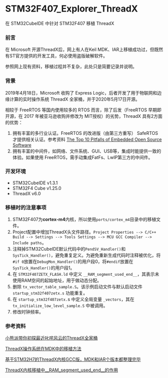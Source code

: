 # STM32F407_Explorer_ThreadX
在 STM32CubeIDE 中针对 STM32F407 移植 ThreadX

### 前言

在 Microsoft 开源ThreadX后，网上有人在Keil MDK、IAR上移植成功过，但既然有ST官方提供的开发工具，何必使用盗版破解软件。

参照网上现有资料，移植过程并不复杂，此处只是简要记录并说明。



### 背景

2019年4月18日，Microsoft 收购了 Express Logic，后者开发了用于物联网和边缘计算的实时操作系统 ThreadX 全家桶，并于2020年5月17日开源。

相较于 FreeRTOS 等国内使用较多的 RTOS 而言，除了后发（FreeRTOS 早期即开源，在 2017 年被亚马逊收购并修改为 MIT授权）的劣势，ThreadX 具有2方面的优势：

1. 拥有丰富的多行业认证。FreeRTOS 的改进版（由第三方重写） SafeRTOS 才提供相关认证。参考资料 [The Top 10 Pitfalls of Embedded Open Source Software](https://rtos.com/wp-content/uploads/2018/01/EL_Pitfalls_of_Open_Source_Software.pdf)
2. 拥有丰富的中间件，如网络、文件系统、GUI、USB等，集成时能提供一致的体验。如果使用 FreeRTOS，需手动集成FatFs、LwIP第三方的中间件。



### 开发环境

* STM32CubeIDE v1.3.1
* STM32F4 Cube v1.25.0
* ThreadX v6.0



### 移植时的注意事项

1. STM32F407为**cortex-m4**内核，所以使用`ports/cortex_m4`目录中的移植文件。
2. Project配置中增加ThreadX头文件路径。`Project Properties --> C/C++ Build --> Settings --> Tools Settings --> MCU GCC Compiler --> Include paths`。
3. 注释掉STM32CubeIDE默认代码中的`PendSV_Handler()`和`SysTick_Handler()`，避免重复定义。为避免重新生成代码时注释被优化，将`#if 0`放置在`DebugMon_Handler()`的用户段0，将`#endif`放置在`SysTick_Handler()`的用户段1。
4.  在 `STM32F407ZETX_FLASH.ld` 中定义 `__RAM_segment_used_end__`，其表示未使用RAM空间的起始地址，用于做动态分配。
5. 删除 `tx_vector_table_sample.S`。该示例启动文件与默认启动文件 `startup_stm32f407zetx.s` 功能重复。
6. 在 `startup_stm32f407zetx.`s 中定义全局变量 `_vectors`，其在 `tx_initialize_low_level_sample.S` 中被调用。
7. 修改时钟频率。



### 参考资料

[小熊派带你初探最近叱咤风云的ThreadX全家桶](https://www.21ic.com/article/766878.html)

[ThreadX操作系统在MDK中的移植方法](https://blog.csdn.net/Mculover666/article/details/106607238)

[基于STM32H7的ThreadX内核GCC版，MDK和IAR个版本都整理完毕](http://www.armbbs.cn/forum.php?mod=viewthread&tid=98089)

[ThreadX内核移植中__RAM_segment_used_end__的作用](http://www.armbbs.cn/forum.php?mod=viewthread&tid=98114&fromuid=58)
